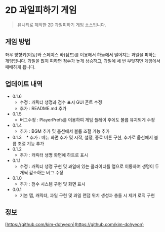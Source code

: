 # 2D 과일피하기 게임
> 유니티로 제작한 2D 과일피하기 게임 소스입니다.

## 게임 방법

좌우 방향키(이동)와 스페이스 바(점프)를 이용해서 하늘에서 떨어지는 과일을 피하는 게임입니다. 과일을 많이 피하면 점수가 높게 상승하고, 과일에 세 번 부딪히면 게임에서 패배하게 됩니다.

## 업데이트 내역

* 0.1.6
    * 수정 : 캐릭터 생명과 점수 표시 GUI 폰트 수정
    * 추가 : README.md 추가
* 0.1.5
    * 버그수정 : PlayerPrefs를 이용하여 게임 플레이 후에도 볼륨 유지되게 수정
* 0.1.4
    * 추가 : BGM 추가 및 옵션에서 볼륨 조절 기능 추가
* 0.1.3
    * 추가 : 메뉴 화면 추가 및 시작, 설정, 종료 버튼 구현, 추가로 옵션에서 볼륨 조절 기능 추가
* 0.1.2
    * 추가 : 캐릭터 생명 화면에 하트로 표시
* 0.1.1
    * 수정 : 캐릭터 생명 구현 및 과일에 있는 콜라이더를 맵으로 이동하여 생명이 두 개씩 감소하는 버그 수정
* 0.1.0
    * 추가 : 점수 시스템 구현 및 화면 표시
* 0.0.1
    * 기본 맵, 캐릭터, 과일 구현 및 과일 랜덤 위치 생성과 충돌 시 제거 로직 구현

## 정보

[https://github.com/kim-dohyeon](https://github.com/kim-dohyeon)

<!-- Markdown link & img dfn's -->
[npm-image]: https://img.shields.io/npm/v/datadog-metrics.svg?style=flat-square
[npm-url]: https://npmjs.org/package/datadog-metrics
[npm-downloads]: https://img.shields.io/npm/dm/datadog-metrics.svg?style=flat-square
[travis-image]: https://img.shields.io/travis/dbader/node-datadog-metrics/master.svg?style=flat-square
[travis-url]: https://travis-ci.org/dbader/node-datadog-metrics
[wiki]: https://github.com/yourname/yourproject/wiki